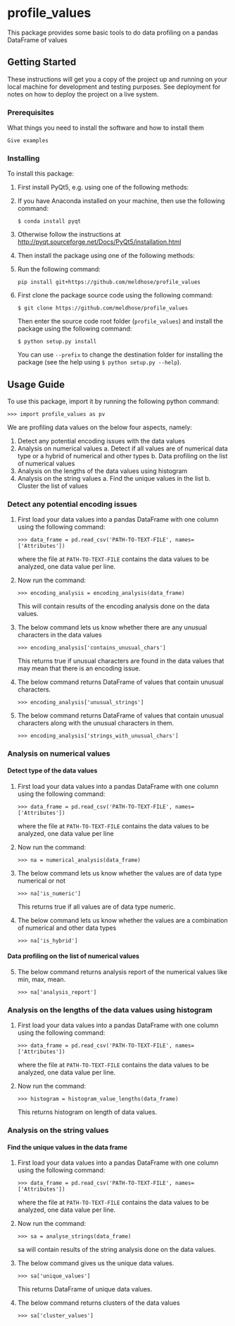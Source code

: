 # profile_values

This package provides some basic tools to do data profiling on a pandas DataFrame of values

## Getting Started

These instructions will get you a copy of the project up and running on your local machine for development and testing purposes. See deployment for notes on how to deploy the project on a live system.

### Prerequisites

What things you need to install the software and how to install them

```
Give examples
```

### Installing
To install this package:

1. First install PyQt5, e.g. using one of the following methods:

  1. If you have Anaconda installed on your machine, then use the following command:

     ```$ conda install pyqt```

  2. Otherwise follow the instructions at http://pyqt.sourceforge.net/Docs/PyQt5/installation.html

2. Then install the package using one of the following methods:

  1. Run the following command:

     ```pip install git+https://github.com/meldhose/profile_values```
	 
  2. First clone the package source code using the following command:

     ```$ git clone https://github.com/meldhose/profile_values```

     Then enter the source code root folder (```profile_values```) and install the package using the following command:

     ```$ python setup.py install```

     You can use ```--prefix``` to change the destination folder for installing the package (see the help using ```$ python setup.py --help```).


## Usage Guide ##

To use this package, import it by running the following python command:

   ```>>> import profile_values as pv```

We are profiling data values on the below four aspects, namely:

1. Detect any potential encoding issues with the data values
2. Analysis on numerical values
  a. Detect if all values are of numerical data type or a hybrid of numerical and other types
  b. Data profiling on the list of numerical values
3. Analysis on the lengths of the data values using histogram
4. Analysis on the string values
  a. Find the unique values in the list
  b. Cluster the list of values

### Detect any potential encoding issues ###

1. First load your data values into a pandas DataFrame with one column using the following command:

   ```>>> data_frame = pd.read_csv('PATH-TO-TEXT-FILE', names=['Attributes'])```
  
   where the file at ```PATH-TO-TEXT-FILE``` contains the data values to be analyzed, one data value per line.

2. Now run the command:

   ```>>> encoding_analysis = encoding_analysis(data_frame)```
  
   This will contain results of the encoding analysis done on the data values.
 
3. The below command lets us know whether there are any unusual characters in the data values
 
    ```>>> encoding_analysis['contains_unusual_chars']```
    
    This returns true if unusual characters are found in the data values that may mean that there is an encoding issue.
  
4. The below command returns DataFrame of values that contain unusual characters.
 
     ```>>> encoding_analysis['unusual_strings']```
     
5. The below command returns DataFrame of values that contain unusual characters along with the unusual characters in them.
 
     ```>>> encoding_analysis['strings_with_unusual_chars']```



###  Analysis on numerical values ###

#### Detect type of the data values ####

1. First load your data values into a pandas DataFrame with one column using the following command:

   ```>>> data_frame = pd.read_csv('PATH-TO-TEXT-FILE', names=['Attributes'])```
  
   where the file at ```PATH-TO-TEXT-FILE``` contains the data values to be analyzed, one data value per line

2. Now run the command:

   ```>>> na = numerical_analysis(data_frame)```

3. The below command lets us know whether the values are of data type numerical or not
 
    ```>>> na['is_numeric']```
    
    This returns true if all values are of data type numeric.
  
4. The below command lets us know whether the values are a combination of numerical and other data types
 
     ```>>> na['is_hybrid']```
     
#### Data profiling on the list of numerical values ####
     
5. The below command returns analysis report of the numerical values like min, max, mean.
 
     ```>>> na['analysis_report']```

### Analysis on the lengths of the data values using histogram ###

1. First load your data values into a pandas DataFrame with one column using the following command:

   ```>>> data_frame = pd.read_csv('PATH-TO-TEXT-FILE', names=['Attributes'])```
  
   where the file at ```PATH-TO-TEXT-FILE``` contains the data values to be analyzed, one data value per line.
   
2. Now run the command:

   ```>>> histogram = histogram_value_lengths(data_frame)```
   
   This returns histogram on length of data values.
   
### Analysis on the string values ###

#### Find the unique values in the data frame ####

1. First load your data values into a pandas DataFrame with one column using the following command:

   ```>>> data_frame = pd.read_csv('PATH-TO-TEXT-FILE', names=['Attributes'])```
  
   where the file at ```PATH-TO-TEXT-FILE``` contains the data values to be analyzed, one data value per line.
   
2. Now run the command:

   ```>>> sa = analyse_strings(data_frame)```
   
   sa will contain results of the string analysis done on the data values.
   
3. The below command gives us the unique data values.
 
    ```>>> sa['unique_values']```
    
    This returns DataFrame of unique data values.
  
4. The below command returns clusters of the data values
 
     ```>>> sa['cluster_values']```


